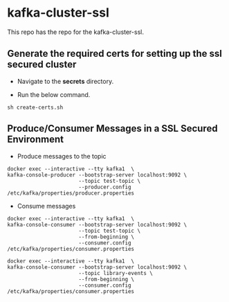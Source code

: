 # kafka-cluster-ssl

This repo has the repo for the kafka-cluster-ssl.

## Generate the required certs for setting up the ssl secured cluster

- Navigate to the **secrets** directory.

- Run the below command.

```script
sh create-certs.sh
```

## Produce/Consumer Messages in a SSL Secured Environment

- Produce messages to the topic

```
docker exec --interactive --tty kafka1  \
kafka-console-producer --bootstrap-server localhost:9092 \
                       --topic test-topic \
                       --producer.config /etc/kafka/properties/producer.properties

```

- Consume messages

```
docker exec --interactive --tty kafka1  \
kafka-console-consumer --bootstrap-server localhost:9092 \
                       --topic test-topic \
                       --from-beginning \
                       --consumer.config /etc/kafka/properties/consumer.properties
```


```agsl
docker exec --interactive --tty kafka1  \
kafka-console-consumer --bootstrap-server localhost:9092 \
                       --topic library-events \
                       --from-beginning \
                       --consumer.config /etc/kafka/properties/consumer.properties

```
